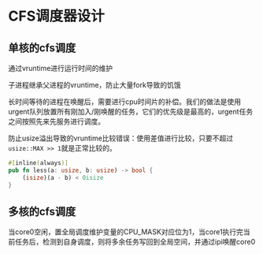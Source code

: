 # CFS调度器设计

## 单核的cfs调度

通过vruntime进行运行时间的维护

子进程继承父进程的vruntime，防止大量fork导致的饥饿

长时间等待的进程在唤醒后，需要进行cpu时间片的补偿。我们的做法是使用urgent队列放置所有刚加入/刚唤醒的任务，它们的优先级是最高的，urgent任务之间按照先来先服务进行调度。

防止usize溢出导致的vruntime比较错误：使用差值进行比较，只要不超过`usize::MAX >> 1`就是正常比较的。

```rust
#[inline(always)]
pub fn less(a: usize, b: usize) -> bool {
    (isize)(a - b) < 0isize
}
```

## 多核的cfs调度

当core0空闲，置全局调度维护变量的CPU_MASK对应位为1，当core1执行完当前任务后，检测到自身调度，则将多余任务写回到全局空间，并通过ipi唤醒core0
